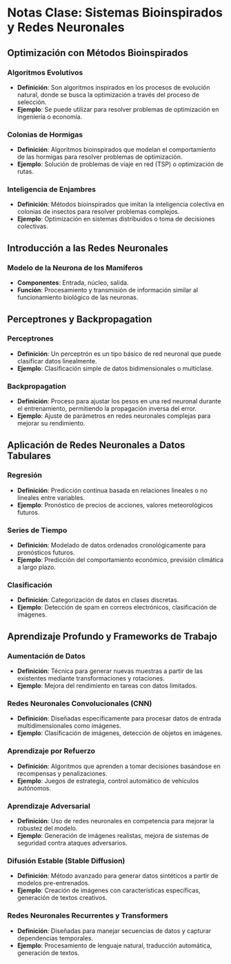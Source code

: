 # Notas Clase: Sistemas Bioinspirados y Redes Neuronales

## Optimización con Métodos Bioinspirados
### Algoritmos Evolutivos
- **Definición**: Son algoritmos inspirados en los procesos de evolución natural, donde se busca la optimización a través del proceso de selección.
- **Ejemplo**: Se puede utilizar para resolver problemas de optimización en ingeniería o economía.

### Colonias de Hormigas
- **Definición**: Algoritmos bioinspirados que modelan el comportamiento de las hormigas para resolver problemas de optimización.
- **Ejemplo**: Solución de problemas de viaje en red (TSP) o optimización de rutas.

### Inteligencia de Enjambres
- **Definición**: Métodos bioinspirados que imitan la inteligencia colectiva en colonias de insectos para resolver problemas complejos.
- **Ejemplo**: Optimización en sistemas distribuidos o toma de decisiones colectivas.

## Introducción a las Redes Neuronales
### Modelo de la Neurona de los Mamíferos
- **Componentes**: Entrada, núcleo, salida.
- **Función**: Procesamiento y transmisión de información similar al funcionamiento biológico de las neuronas.

## Perceptrones y Backpropagation
### Perceptrones
- **Definición**: Un perceptrón es un tipo básico de red neuronal que puede clasificar datos linealmente.
- **Ejemplo**: Clasificación simple de datos bidimensionales o multiclase.

### Backpropagation
- **Definición**: Proceso para ajustar los pesos en una red neuronal durante el entrenamiento, permitiendo la propagación inversa del error.
- **Ejemplo**: Ajuste de parámetros en redes neuronales complejas para mejorar su rendimiento.

## Aplicación de Redes Neuronales a Datos Tabulares
### Regresión
- **Definición**: Predicción continua basada en relaciones lineales o no lineales entre variables.
- **Ejemplo**: Pronóstico de precios de acciones, valores meteorológicos futuros.

### Series de Tiempo
- **Definición**: Modelado de datos ordenados cronológicamente para pronósticos futuros.
- **Ejemplo**: Predicción del comportamiento económico, previsión climática a largo plazo.

### Clasificación
- **Definición**: Categorización de datos en clases discretas.
- **Ejemplo**: Detección de spam en correos electrónicos, clasificación de imágenes.

## Aprendizaje Profundo y Frameworks de Trabajo
### Aumentación de Datos
- **Definición**: Técnica para generar nuevas muestras a partir de las existentes mediante transformaciones y rotaciones.
- **Ejemplo**: Mejora del rendimiento en tareas con datos limitados.

### Redes Neuronales Convolucionales (CNN)
- **Definición**: Diseñadas específicamente para procesar datos de entrada multidimensionales como imágenes.
- **Ejemplo**: Clasificación de imágenes, detección de objetos en imágenes.

### Aprendizaje por Refuerzo
- **Definición**: Algoritmos que aprenden a tomar decisiones basándose en recompensas y penalizaciones.
- **Ejemplo**: Juegos de estrategia, control automático de vehículos autónomos.

### Aprendizaje Adversarial
- **Definición**: Uso de redes neuronales en competencia para mejorar la robustez del modelo.
- **Ejemplo**: Generación de imágenes realistas, mejora de sistemas de seguridad contra ataques adversarios.

### Difusión Estable (Stable Diffusion)
- **Definición**: Método avanzado para generar datos sintéticos a partir de modelos pre-entrenados.
- **Ejemplo**: Creación de imágenes con características específicas, generación de textos creativos.

### Redes Neuronales Recurrentes y Transformers
- **Definición**: Diseñadas para manejar secuencias de datos y capturar dependencias temporales.
- **Ejemplo**: Procesamiento de lenguaje natural, traducción automática, generación de textos.
